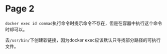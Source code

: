 # Page 2

`docker exec id commad`执行命令时提示命令不存在，但是在容器中执行这个命令时却可以。

去`/usr/bin/`下创建软链接，因为docker exec应该默认只寻找部分路径的可执行文件。

